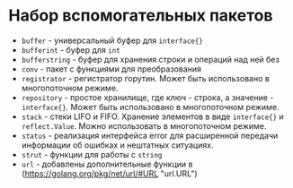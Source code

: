 # Набор вспомогательных пакетов

* `buffer` - универсальный буфер для `interface{}`
* `bufferint` - буфер для `int`
* `bufferstring` - буфер для хранения строки и операций над ней без
* `conv` - пакет с функциями для преобразования
* `registrator` - регистратор горутин.  Может быть использовано в многопоточном режиме.
* `repository` - простое хранилище, где ключ - строка, а значение - `interface{}`. Может быть использовано в многопоточном режиме.
* `stack` - стеки LIFO и FIFO. Хранение элементов в виде `interface{}` и `reflect.Value`. Можно использовать в многопоточном режиме.
* `status` - реализация интерфейса error для расширенной передачи информации об ошибках и нештатных ситуациях.
* `strut` - функции для работы с `string`
* `url` - добавлены дополнительные функции в (https://golang.org/pkg/net/url/#URL "url.URL")

